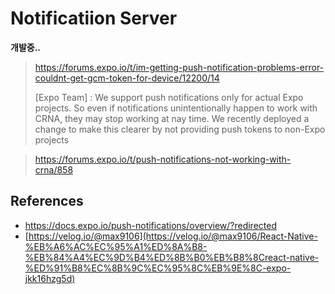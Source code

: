 # Notificatiion Server

**개발중..**

> https://forums.expo.io/t/im-getting-push-notification-problems-error-couldnt-get-gcm-token-for-device/12200/14
>
> [Expo Team] : 
> We support push notifications only for actual Expo projects. So even if notifications unintentionally happen to work with CRNA, they may stop working at nay time. We recently deployed a change to make this clearer by not providing push tokens to non-Expo projects

> https://forums.expo.io/t/push-notifications-not-working-with-crna/858

## References
- https://docs.expo.io/push-notifications/overview/?redirected
- [https://velog.io/@max9106](https://velog.io/@max9106/React-Native-%EB%A6%AC%EC%95%A1%ED%8A%B8-%EB%84%A4%EC%9D%B4%ED%8B%B0%EB%B8%8Creact-native-%ED%91%B8%EC%8B%9C%EC%95%8C%EB%9E%8C-expo-jkk16hzg5d)